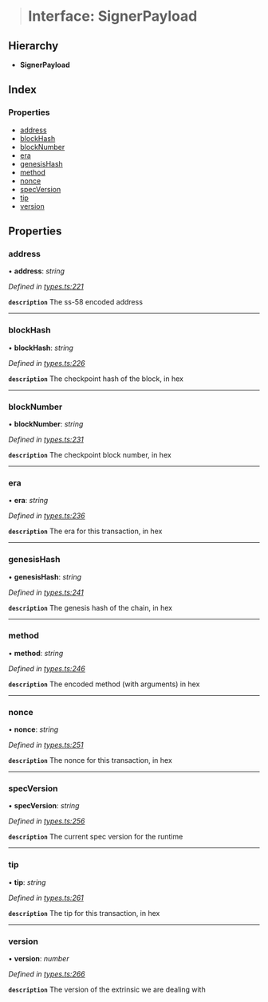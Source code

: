 > # Interface: SignerPayload

## Hierarchy

* **SignerPayload**

## Index

### Properties

* [address](_types_.signerpayload.md#address)
* [blockHash](_types_.signerpayload.md#blockhash)
* [blockNumber](_types_.signerpayload.md#blocknumber)
* [era](_types_.signerpayload.md#era)
* [genesisHash](_types_.signerpayload.md#genesishash)
* [method](_types_.signerpayload.md#method)
* [nonce](_types_.signerpayload.md#nonce)
* [specVersion](_types_.signerpayload.md#specversion)
* [tip](_types_.signerpayload.md#tip)
* [version](_types_.signerpayload.md#version)

## Properties

###  address

• **address**: *string*

*Defined in [types.ts:221](https://github.com/polkadot-js/api/blob/2dd7cc0/packages/api/src/types.ts#L221)*

**`description`** The ss-58 encoded address

___

###  blockHash

• **blockHash**: *string*

*Defined in [types.ts:226](https://github.com/polkadot-js/api/blob/2dd7cc0/packages/api/src/types.ts#L226)*

**`description`** The checkpoint hash of the block, in hex

___

###  blockNumber

• **blockNumber**: *string*

*Defined in [types.ts:231](https://github.com/polkadot-js/api/blob/2dd7cc0/packages/api/src/types.ts#L231)*

**`description`** The checkpoint block number, in hex

___

###  era

• **era**: *string*

*Defined in [types.ts:236](https://github.com/polkadot-js/api/blob/2dd7cc0/packages/api/src/types.ts#L236)*

**`description`** The era for this transaction, in hex

___

###  genesisHash

• **genesisHash**: *string*

*Defined in [types.ts:241](https://github.com/polkadot-js/api/blob/2dd7cc0/packages/api/src/types.ts#L241)*

**`description`** The genesis hash of the chain, in hex

___

###  method

• **method**: *string*

*Defined in [types.ts:246](https://github.com/polkadot-js/api/blob/2dd7cc0/packages/api/src/types.ts#L246)*

**`description`** The encoded method (with arguments) in hex

___

###  nonce

• **nonce**: *string*

*Defined in [types.ts:251](https://github.com/polkadot-js/api/blob/2dd7cc0/packages/api/src/types.ts#L251)*

**`description`** The nonce for this transaction, in hex

___

###  specVersion

• **specVersion**: *string*

*Defined in [types.ts:256](https://github.com/polkadot-js/api/blob/2dd7cc0/packages/api/src/types.ts#L256)*

**`description`** The current spec version for  the runtime

___

###  tip

• **tip**: *string*

*Defined in [types.ts:261](https://github.com/polkadot-js/api/blob/2dd7cc0/packages/api/src/types.ts#L261)*

**`description`** The tip for this transaction, in hex

___

###  version

• **version**: *number*

*Defined in [types.ts:266](https://github.com/polkadot-js/api/blob/2dd7cc0/packages/api/src/types.ts#L266)*

**`description`** The version of the extrinsic we are dealing with